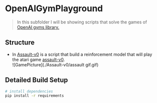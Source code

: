 # OpenAIGymPlayground
> In this subfolder I will be showing scripts that solve the games of [OpenAI gyms library.](https://gym.openai.com/)

## Structure
- In [Assault-v0](./Assault-v0/) is a script that build a reinforcement model that will play the atari game [assault-v0](https://gym.openai.com/envs/Assault-v0/). <br/>![GamePicture](./Assault-v0/assault gif.gif)

## Detailed Build Setup

```bash
# install dependencies
pip install -r requirements
```
